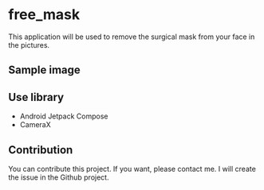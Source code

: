 # free_mask

This application will be used to remove the surgical mask from your face in the pictures.

## Sample image



## Use library

* Android Jetpack Compose
* CameraX


## Contribution

You can contribute this project. If you want, please contact me.
I will create the issue in the Github project.

